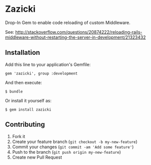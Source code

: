 # Zazicki

Drop-In Gem to enable code reloading of custom Middleware.

See: http://stackoverflow.com/questions/20874222/reloading-rails-middleware-without-restarting-the-server-in-development/21323432

## Installation

Add this line to your application's Gemfile:

    gem 'zazicki', group :development

And then execute:

    $ bundle

Or install it yourself as:

    $ gem install zazicki

## Contributing

1. Fork it
2. Create your feature branch (`git checkout -b my-new-feature`)
3. Commit your changes (`git commit -am 'Add some feature'`)
4. Push to the branch (`git push origin my-new-feature`)
5. Create new Pull Request
